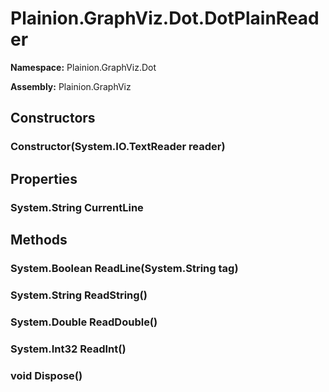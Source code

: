 
# Plainion.GraphViz.Dot.DotPlainReader

**Namespace:** Plainion.GraphViz.Dot

**Assembly:** Plainion.GraphViz


## Constructors

### Constructor(System.IO.TextReader reader)


## Properties

### System.String CurrentLine


## Methods

### System.Boolean ReadLine(System.String tag)

### System.String ReadString()

### System.Double ReadDouble()

### System.Int32 ReadInt()

### void Dispose()
